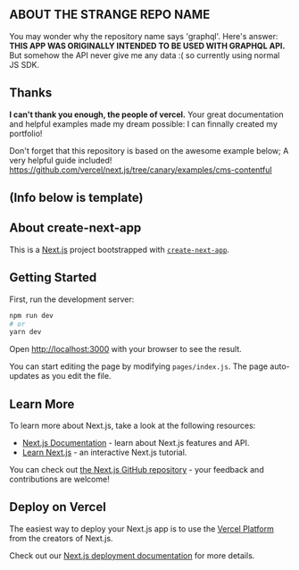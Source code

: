 
## ABOUT THE STRANGE REPO NAME
You may wonder why the repository name says 'graphql'. Here's answer: **THIS APP WAS ORIGINALLY INTENDED TO BE USED WITH GRAPHQL API.** But somehow the API never give me any data :( so currently using normal JS SDK.

## Thanks

**I can't thank you enough, the people of vercel.** Your great documentation and helpful examples made my dream possible: I can finnally created my portfolio!

Don't forget that this repository is based on the awesome example below; A very helpful guide included!
https://github.com/vercel/next.js/tree/canary/examples/cms-contentful

**(Info below is template)**
---
## About create-next-app

This is a [Next.js](https://nextjs.org/) project bootstrapped with [`create-next-app`](https://github.com/vercel/next.js/tree/canary/packages/create-next-app).

## Getting Started

First, run the development server:

```bash
npm run dev
# or
yarn dev
```

Open [http://localhost:3000](http://localhost:3000) with your browser to see the result.

You can start editing the page by modifying `pages/index.js`. The page auto-updates as you edit the file.

## Learn More

To learn more about Next.js, take a look at the following resources:

- [Next.js Documentation](https://nextjs.org/docs) - learn about Next.js features and API.
- [Learn Next.js](https://nextjs.org/learn) - an interactive Next.js tutorial.

You can check out [the Next.js GitHub repository](https://github.com/vercel/next.js/) - your feedback and contributions are welcome!

## Deploy on Vercel

The easiest way to deploy your Next.js app is to use the [Vercel Platform](https://vercel.com/import?utm_medium=default-template&filter=next.js&utm_source=create-next-app&utm_campaign=create-next-app-readme) from the creators of Next.js.

Check out our [Next.js deployment documentation](https://nextjs.org/docs/deployment) for more details.

